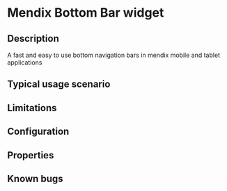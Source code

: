# Mendix Bottom Bar widget

## Description
A fast and easy to use bottom navigation bars in mendix mobile and tablet applications

## Typical usage scenario


## Limitations


## Configuration

## Properties
## Known bugs




